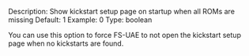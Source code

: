 Description: Show kickstart setup page on startup when all ROMs are missing
Default: 1
Example: 0
Type: boolean

You can use this option to force FS-UAE to not open the kickstart setup
page when no kickstarts are found.
